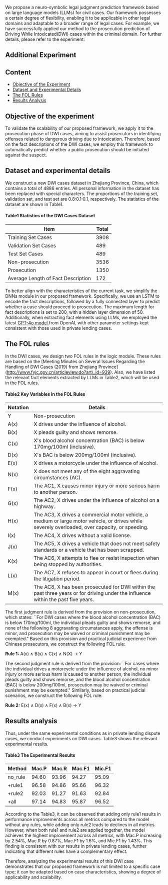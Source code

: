 We propose a neuro-symbolic legal judgment prediction framework based on large language models (LLMs) for civil cases. Our framework possesses a certain degree of flexibility, enabling it to be applicable in other legal domains and adaptable to a broader range of legal cases. For example, we have successfully applied our method to the prosecution prediction of Driving While Intoxicated(DWI) cases within the criminal domain.
For further details, please refer to the experiment:
## Additional Experiment

## Content
- [Objective of the Experiment](#objective-of-the-experiment)
- [Dataset and Experimental Details](#dataset-and-experimental-details)
- [The FOL Rules](#the-fol-rules)
- [Results Analysis](#results-analysis)

## Objective of the experiment
To validate the scalability of our proposed framework, we apply it to the prosecution phase of DWI cases, aiming to assist prosecutors in identifying offenses related to dangerous driving due to intoxication. Therefore, based on the fact descriptions of the DWI cases, we employ this framework to automatically predict whether a public prosecution should be initiated against the suspect.
## Dataset and experimental details
We construct a new DWI cases dataset in Zhejiang Province, China, which contains a total of 4886 entries. All personal information in the dataset has been replaced with special characters. The proportions of the training set, validation set, and test set are 0.8:0.1:0.1, respectively. The statistics of the dataset are shown in Table1.
#### Table1 Statistics of the DWI Cases Dataset
| Item                              | Total |
|-----------------------------------|-------|
| Training Set Cases                | 3908  |
| Validation Set Cases              | 489   |
| Test Set Cases                    | 489   |
| Non-prosecution                   | 3536  |
| Prosecution                       | 1350  |
| Average Length of Fact Description | 172   |

To better align with the characteristics of the current task, we simplify the DNNs module in our proposed framework. Specifically, we use an LSTM to encode the fact descriptions, followed by a fully connected layer to predict whether a case should proceed to prosecution. The maximum length for fact descriptions is set to 200, with a hidden layer dimension of 50. Additionally, when extracting fact elements using LLMs, we employed the latest [GPT-4o model ](https://openai.com/index/hello-gpt-4o/) from OpenAI, with other parameter settings kept consistent with those used in private lending cases.

## The FOL rules
In the DWI cases, we design two FOL rules in the logic module. These rules are based on the [Meeting Minutes on Several Issues Regarding the Handling of DWI Cases (2019) from Zhejiang Province] (http://www.fyjc.gov.cn/articleview.do?art\_id=939). Also, we have listed the relevant fact elements extracted by LLMs in Table2, which will be used in the FOL rules.
#### Table2 Key Variables in the FOL Rules
| Notation  | Details                                                                 |
|-----------|-------------------------------------------------------------------------|
| Y         | Non-prosecution                                                          |
| A(x)      | X drives under the influence of alcohol.                                |
| B(x)      | X pleads guilty and shows remorse.                                      |
| C(x)      | X's blood alcohol concentration (BAC) is below 170mg/100ml (inclusive). |
| D(x)      | X's BAC is below 200mg/100ml (inclusive).                              |
| E(x)      | X drives a motorcycle under the influence of alcohol.                  |
| N(x)      | X does not meet any of the eight aggravating circumstances (AC).           |
| F(x)      | The AC1, X causes minor injury or more serious harm to another person.  |
| G(x)      | The AC2, X drives under the influence of alcohol on a highway.         |
| H(x)      | The AC3, X drives a commercial motor vehicle, a medium or large motor vehicle, or drives while severely overloaded, over capacity, or speeding. |
| I(x)      | The AC4, X drives without a valid license.                              |
| J(x)      | The AC5, X drives a vehicle that does not meet safety standards or a vehicle that has been scrapped. |
| K(x)      | The AC6, X attempts to flee or resist inspection when being stopped by authorities. |
| L(x)      | The AC7, X refuses to appear in court or flees during the litigation period. |
| M(x)      | The AC8, X has been prosecuted for DWI within the past three years or for driving under the influence within the past five years. |

The first judgment rule is derived from the provision on non-prosecution, which states: ``For DWI cases where the blood alcohol concentration (BAC) is below 170mg/100ml, the individual pleads guilty and shows remorse, and none of the following 8 aggravating circumstances apply, the offense is minor, and prosecution may be waived or criminal punishment may be exempted." Based on this provision and practical judicial experience from Chinese prosecutors, we construct the following FOL rule:

<strong>Rule 1:</strong> A(x) ∧ B(x) ∧ C(x) ∧ N(X) → Y

The second judgment rule is derived from the provision: ``For cases where the individual drives a motorcycle under the influence of alcohol, no minor injury or more serious harm is caused to another person, the individual pleads guilty and shows remorse, and the blood alcohol concentration (BAC) is below 200mg/100ml, prosecution may be waived or criminal punishment may be exempted." Similarly, based on practical judicial scenarios, we construct the following FOL rule:

<strong>Rule 2:</strong> E(x) ∧ D(x) ∧ F(x) ∧ B(x) → Y

## Results analysis
Thus, under the same experimental conditions as in private lending dispute cases, we conduct experiments on DWI cases. Table3 shows the relevant experimental results.
#### Table3 The Experimental Results

| Method   | Mac.P | Mac.R | Mac.F1 | Mic.F1 |
|----------|-------|-------|--------|--------|
| no_rule  | 94.60 | 93.96 | 94.27  | 95.09  |
| +rule1   | 96.58 | 94.86 | 95.66  | 96.32  |
| +rule2   | 92.03 | 91.27 | 91.63  | 92.84  |
| +all     | 97.14 | 94.83 | 95.87  | 96.52  |


According to the Table3, it can be observed that adding only rule1 results in performance improvements across all metrics compared to the model without any rules, while adding only rule2 leads to declines in all metrics. However, when both rule1 and rule2 are applied together, the model achieves the highest improvement across all metrics, with Mac.P increasing by 2.54%, Mac.R by 0.87%, Mac.F1 by 1.6%, and Mic.F1 by 1.43%. This finding is consistent with our results in private lending cases, further indicating that different rules have a complementary effect. 

Therefore, analyzing the experimental results of this DWI case demonstrates that our proposed framework is not limited to a specific case type; it can be adapted based on case characteristics, showing a degree of applicability and scalability.
